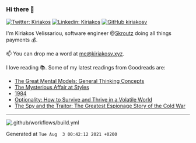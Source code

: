 ### Hi there 👋

[![Twitter: Kiriakos](https://img.shields.io/twitter/follow/k_velissariou?style=social)](https://twitter.com/k_velissariou)
[![Linkedin: Kiriakos](https://img.shields.io/badge/-kiriakos-blue?style=flat&logo=Linkedin&logoColor=white&link=https://www.linkedin.com/in/kiriakosv/)](https://www.linkedin.com/in/kiriakosv/)
[![GitHub kiriakosv](https://img.shields.io/github/followers/kiriakosv?label=follow&style=social)](https://github.com/kiriakosv)

I'm Kiriakos Velissariou, software engineer @[Skroutz](https://www.skroutz.gr) doing all things payments 💰.

📫 You can drop me a word at [me@kiriakosv.xyz](mailto:me@kiriakosv.xyz).

I love reading 📚. Some of my latest readings from Goodreads are:
* [The Great Mental Models: General Thinking Concepts](https://www.goodreads.com/book/show/58103132-the-great-mental-models)
* [The Mysterious Affair at Styles](https://www.goodreads.com/book/show/33844617-the-mysterious-affair-at-styles)
* [1984](https://www.goodreads.com/book/show/40961427-1984)
* [Optionality: How to Survive and Thrive in a Volatile World](https://www.goodreads.com/book/show/55928854-optionality)
* [The Spy and the Traitor: The Greatest Espionage Story of the Cold War](https://www.goodreads.com/book/show/39321912-the-spy-and-the-traitor)

---

![.github/workflows/build.yml](https://github.com/kiriakosv/kiriakosv/workflows/.github/workflows/build.yml/badge.svg)

Generated at `Tue Aug  3 00:42:12 2021 +0200`
